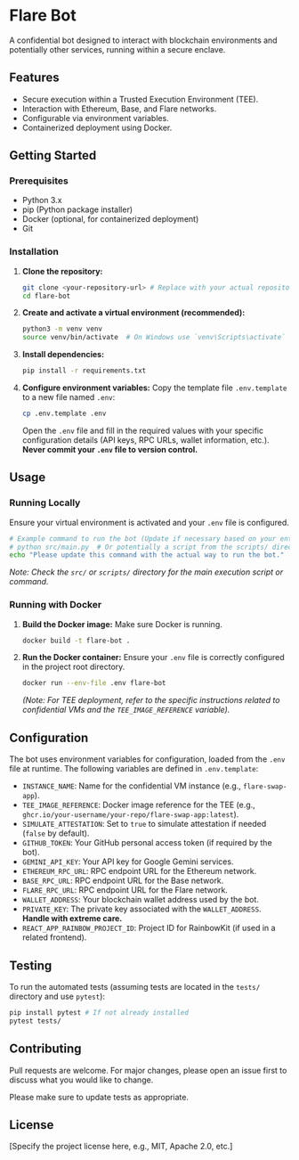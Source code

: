 # Flare Bot

A confidential bot designed to interact with blockchain environments and potentially other services, running within a secure enclave.

## Features

*   Secure execution within a Trusted Execution Environment (TEE).
*   Interaction with Ethereum, Base, and Flare networks.
*   Configurable via environment variables.
*   Containerized deployment using Docker.

## Getting Started

### Prerequisites

*   Python 3.x
*   pip (Python package installer)
*   Docker (optional, for containerized deployment)
*   Git

### Installation

1.  **Clone the repository:**
    ```bash
    git clone <your-repository-url> # Replace with your actual repository URL
    cd flare-bot
    ```

2.  **Create and activate a virtual environment (recommended):**
    ```bash
    python3 -m venv venv
    source venv/bin/activate  # On Windows use `venv\Scripts\activate`
    ```

3.  **Install dependencies:**
    ```bash
    pip install -r requirements.txt
    ```

4.  **Configure environment variables:**
    Copy the template file `.env.template` to a new file named `.env`:
    ```bash
    cp .env.template .env
    ```
    Open the `.env` file and fill in the required values with your specific configuration details (API keys, RPC URLs, wallet information, etc.). **Never commit your `.env` file to version control.**

## Usage

### Running Locally

Ensure your virtual environment is activated and your `.env` file is configured.

```bash
# Example command to run the bot (Update if necessary based on your entry point)
# python src/main.py  # Or potentially a script from the scripts/ directory
echo "Please update this command with the actual way to run the bot."
```
*Note: Check the `src/` or `scripts/` directory for the main execution script or command.*

### Running with Docker

1.  **Build the Docker image:**
    Make sure Docker is running.
    ```bash
    docker build -t flare-bot .
    ```

2.  **Run the Docker container:**
    Ensure your `.env` file is correctly configured in the project root directory.
    ```bash
    docker run --env-file .env flare-bot
    ```
    *(Note: For TEE deployment, refer to the specific instructions related to confidential VMs and the `TEE_IMAGE_REFERENCE` variable).*

## Configuration

The bot uses environment variables for configuration, loaded from the `.env` file at runtime. The following variables are defined in `.env.template`:

*   `INSTANCE_NAME`: Name for the confidential VM instance (e.g., `flare-swap-app`).
*   `TEE_IMAGE_REFERENCE`: Docker image reference for the TEE (e.g., `ghcr.io/your-username/your-repo/flare-swap-app:latest`).
*   `SIMULATE_ATTESTATION`: Set to `true` to simulate attestation if needed (`false` by default).
*   `GITHUB_TOKEN`: Your GitHub personal access token (if required by the bot).
*   `GEMINI_API_KEY`: Your API key for Google Gemini services.
*   `ETHEREUM_RPC_URL`: RPC endpoint URL for the Ethereum network.
*   `BASE_RPC_URL`: RPC endpoint URL for the Base network.
*   `FLARE_RPC_URL`: RPC endpoint URL for the Flare network.
*   `WALLET_ADDRESS`: Your blockchain wallet address used by the bot.
*   `PRIVATE_KEY`: The private key associated with the `WALLET_ADDRESS`. **Handle with extreme care.**
*   `REACT_APP_RAINBOW_PROJECT_ID`: Project ID for RainbowKit (if used in a related frontend).

## Testing

To run the automated tests (assuming tests are located in the `tests/` directory and use `pytest`):

```bash
pip install pytest # If not already installed
pytest tests/
```

## Contributing

Pull requests are welcome. For major changes, please open an issue first to discuss what you would like to change.

Please make sure to update tests as appropriate.

## License

[Specify the project license here, e.g., MIT, Apache 2.0, etc.] 